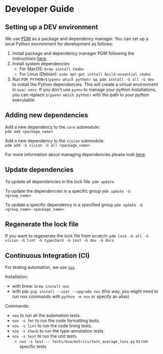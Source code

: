 # Developer Guide


## Setting up a DEV environment

We use [PDM](https://pdm-project.org/latest/) as a package and dependency manager.
You can set up a local Python environment for development as follows: 
1. Install package and dependency manager PDM following the instructions [here](https://pdm-project.org/latest/#other-installation-methods).
2. Install system dependencies
    - For MacOS: `brew install Cmake`
    - For Linux (Debian): `sudo apt-get install build-essential cmake`
3. Run `PDM_PYTHON=$(pyenv which python) && pdm install -G all -G dev` to install the Python dependencies. This will create a virtual environment in `eva/.venv`. If you don't use `pyenv` to manage your python installations, you can replace `$(pyenv which python)` with the path to your python executable.

## Adding new dependencies 

Add a new dependency to the `core` submodule:<br>
`pdm add <package_name>`

Add a new dependency to the `vision` submodule:<br>
`pdm add -G vision -G all <package_name>`

For more information about managing dependencies please look [here](https://pdm-project.org/latest/usage/dependency/#manage-dependencies).

## Update dependencies
To update all dependencies in the lock file:
`pdm update`

To update the dependencies in a specific group
`pdm update -G <group_name>`

To update a specific dependency in a specified group
`pdm update -G <group_name> <package_name>`

## Regenerate the lock file
If you want to regenerate the lock file from scratch:
`pdm lock -G all -G vision -G lint -G typecheck -G test -G dev -G docs`

## Continuous Integration (CI)

For testing automation, we use [`nox`](https://nox.thea.codes/en/stable/index.html).

Installation:
- with brew: `brew install nox`
- with pip: `pip install --user --upgrade nox` (this way, you might need to run nox commands with `python -m nox` or specify an alias)

Commands:
- `nox` to run all the automation tests. 
- `nox -s fmt` to run the code formatting tests.
- `nox -s lint` to run the code lining tests.
- `nox -s check` to run the type-annotation tests.
- `nox -s test` to run the unit tests.
  - `nox -s test -- tests/eva/metrics/test_average_loss.py` to run specific tests
